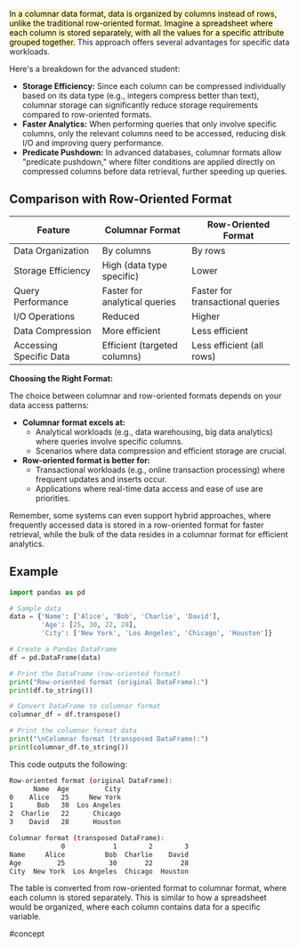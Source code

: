 <mark style="background: #FFF3A3A6;">In a columnar data format, data is organized by columns instead of rows, unlike the traditional row-oriented format. Imagine a spreadsheet where each column is stored separately, with all the values for a specific attribute grouped together.</mark> This approach offers several advantages for specific data workloads.

Here's a breakdown for the advanced student:

- **Storage Efficiency:** Since each column can be compressed individually based on its data type (e.g., integers compress better than text), columnar storage can significantly reduce storage requirements compared to row-oriented formats.
- **Faster Analytics:** When performing queries that only involve specific columns, only the relevant columns need to be accessed, reducing disk I/O and improving query performance.
- **Predicate Pushdown:** In advanced databases, columnar formats allow "predicate pushdown," where filter conditions are applied directly on compressed columns before data retrieval, further speeding up queries.

## Comparison with Row-Oriented Format

|Feature|Columnar Format|Row-Oriented Format|
|---|---|---|
|Data Organization|By columns|By rows|
|Storage Efficiency|High (data type specific)|Lower|
|Query Performance|Faster for analytical queries|Faster for transactional queries|
|I/O Operations|Reduced|Higher|
|Data Compression|More efficient|Less efficient|
|Accessing Specific Data|Efficient (targeted columns)|Less efficient (all rows)|

**Choosing the Right Format:**

The choice between columnar and row-oriented formats depends on your data access patterns:

- **Columnar format excels at:**
    - Analytical workloads (e.g., data warehousing, big data analytics) where queries involve specific columns.
    - Scenarios where data compression and efficient storage are crucial.
- **Row-oriented format is better for:**
    - Transactional workloads (e.g., online transaction processing) where frequent updates and inserts occur.
    - Applications where real-time data access and ease of use are priorities.

Remember, some systems can even support hybrid approaches, where frequently accessed data is stored in a row-oriented format for faster retrieval, while the bulk of the data resides in a columnar format for efficient analytics.

## Example

```python
import pandas as pd

# Sample data
data = {'Name': ['Alice', 'Bob', 'Charlie', 'David'],
        'Age': [25, 30, 22, 28],
        'City': ['New York', 'Los Angeles', 'Chicago', 'Houston']}

# Create a Pandas DataFrame
df = pd.DataFrame(data)

# Print the DataFrame (row-oriented format)
print("Row-oriented format (original DataFrame):")
print(df.to_string())

# Convert DataFrame to columnar format
columnar_df = df.transpose()

# Print the columnar format data
print("\nColumnar format (transposed DataFrame):")
print(columnar_df.to_string())
```

This code outputs the following:

```bash
Row-oriented format (original DataFrame):
      Name  Age         City
0    Alice   25     New York
1      Bob   30  Los Angeles
2  Charlie   22      Chicago
3    David   28      Houston

Columnar format (transposed DataFrame):
             0            1        2        3
Name     Alice          Bob  Charlie    David
Age         25           30       22       28
City  New York  Los Angeles  Chicago  Houston
```

The table is converted from row-oriented format to columnar format, where each column is stored separately. This is similar to how a spreadsheet would be organized, where each column contains data for a specific variable.

#concept 